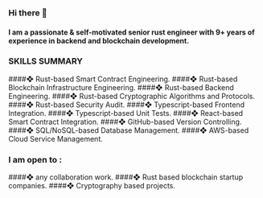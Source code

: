 ### Hi there 👋

#### I am a passionate & self-motivated senior rust engineer with 9+ years of experience in backend and blockchain development.

### SKILLS SUMMARY

####❖	Rust-based Smart Contract Engineering.
####❖	Rust-based Blockchain Infrastructure Engineering.
####❖	Rust-based Backend Engineering.
####❖	Rust-based Cryptographic Algorithms and Protocols.
####❖	Rust-based Security Audit.
####❖	Typescript-based Frontend Integration.
####❖	Typescript-based Unit Tests.
####❖	React-based Smart Contract Integration.
####❖	GitHub-based Version Controlling.
####❖	SQL/NoSQL-based Database Management.
####❖	AWS-based Cloud Service Management. 

### I am open to : 

####❖	any collaboration work.
####❖	Rust based blockchain startup companies.
####❖	Cryptography based projects. 
